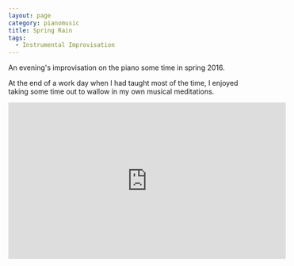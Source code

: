 ```yaml
---
layout: page
category: pianomusic
title: Spring Rain
tags:
  - Instrumental Improvisation
---
```


An evening's improvisation on the piano some time in spring 2016. 

At the end of a work day when I had taught most of the time, I enjoyed taking some time out to wallow in my own musical meditations.


<iframe width="560" height="315" src="https://www.youtube.com/embed/UJ4HuBuwas8" frameborder="0" allowfullscreen></iframe>